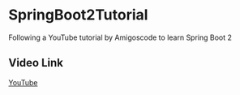 # SpringBoot2Tutorial
Following a YouTube tutorial by Amigoscode to learn Spring Boot 2

## Video Link
[YouTube](https://www.youtube.com/watch?v=vtPkZShrvXQ)
